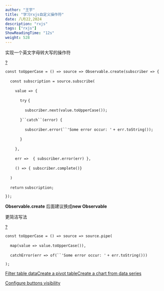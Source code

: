 ```yaml
---
author: "王宇"
title: "学习rxjs自定义操作符"
date: 八月22,2024
description: "rxjs"
tags: ["rxjs"]
ShowReadingTime: "12s"
weight: 528
---
```

实现一个英文字母转大写的操作符

[?](#)

`const toUpperCase = () => source => Observable.create(subscriber => {`

    `const subscription = source.subscribe(`

        `value => {`

            `try` `{`

                `subscriber.next(value.toUpperCase());`

            `}``catch``(error) {`

                `subscriber.error(``'Some error occur: '` `+ err.toString());`

            `}`

        `},`

        `err =>  { subscriber.error(err) },`

        `() => { subscriber.complete()}`

    `)`

    `return` `subscription;`

`});`

**Observable.create** 后面建议换成**new Observable**

  

更简洁写法

[?](#)

`const toUpperCase = () => source => source.pipe(`

    `map(value => value.toUpperCase()),`

    `catchError(err => of(``'Some error occur: '` `+ err.toString()))`

`);`

[Filter table data](#)[Create a pivot table](#)[Create a chart from data series](#)

[Configure buttons visibility](/users/tfac-settings.action)